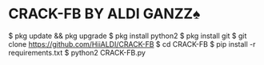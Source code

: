 # CRACK-FB  BY ALDI GANZZ♠️

$ pkg update && pkg upgrade 
$ pkg install python2
$ pkg install git 
$ git clone https://github.com/HiiALDI/CRACK-FB
$ cd CRACK-FB
$ pip install -r requirements.txt
$ python2 CRACK-FB.py




